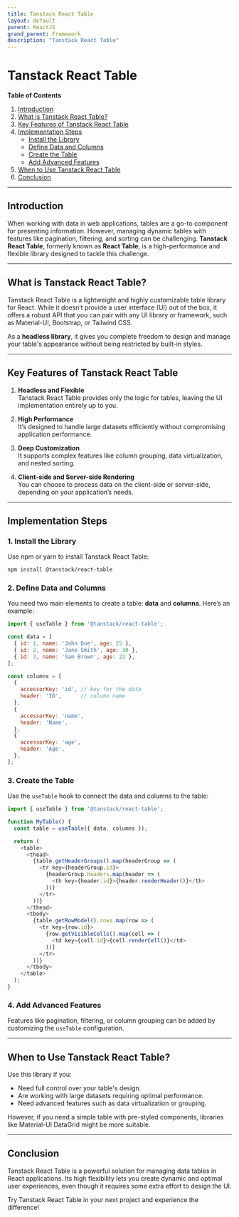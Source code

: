 ```yaml
---
title: Tanstack React Table
layout: default
parent: ReactJS
grand_parent: Framework
description: "Tanstack React Table"
---
```


# Tanstack React Table

**Table of Contents**
1. [Introduction](#introduction)
2. [What is Tanstack React Table?](#what-is-tanstack-react-table)
3. [Key Features of Tanstack React Table](#key-features-of-tanstack-react-table)
4. [Implementation Steps](#implementation-steps)
    - [Install the Library](#1-install-the-library)
    - [Define Data and Columns](#2-define-data-and-columns)
    - [Create the Table](#3-create-the-table)
    - [Add Advanced Features](#4-add-advanced-features)
5. [When to Use Tanstack React Table](#when-to-use-tanstack-react-table)
6. [Conclusion](#conclusion)

---

## Introduction
When working with data in web applications, tables are a go-to component for presenting information. However, managing dynamic tables with features like pagination, filtering, and sorting can be challenging. **Tanstack React Table**, formerly known as **React Table**, is a high-performance and flexible library designed to tackle this challenge.

---

## What is Tanstack React Table?
Tanstack React Table is a lightweight and highly customizable table library for React. While it doesn’t provide a user interface (UI) out of the box, it offers a robust API that you can pair with any UI library or framework, such as Material-UI, Bootstrap, or Tailwind CSS.

As a **headless library**, it gives you complete freedom to design and manage your table's appearance without being restricted by built-in styles.

---

## Key Features of Tanstack React Table

1. **Headless and Flexible**  
   Tanstack React Table provides only the logic for tables, leaving the UI implementation entirely up to you.

2. **High Performance**  
   It’s designed to handle large datasets efficiently without compromising application performance.

3. **Deep Customization**  
   It supports complex features like column grouping, data virtualization, and nested sorting.

4. **Client-side and Server-side Rendering**  
   You can choose to process data on the client-side or server-side, depending on your application’s needs.

---

## Implementation Steps

### 1. Install the Library
Use npm or yarn to install Tanstack React Table:
```bash
npm install @tanstack/react-table
```

### 2. Define Data and Columns
You need two main elements to create a table: **data** and **columns**. Here’s an example:

```javascript
import { useTable } from '@tanstack/react-table';

const data = [
  { id: 1, name: 'John Doe', age: 25 },
  { id: 2, name: 'Jane Smith', age: 30 },
  { id: 3, name: 'Sam Brown', age: 22 },
];

const columns = [
  {
    accessorKey: 'id', // key for the data
    header: 'ID',      // column name
  },
  {
    accessorKey: 'name',
    header: 'Name',
  },
  {
    accessorKey: 'age',
    header: 'Age',
  },
];
```

### 3. Create the Table
Use the `useTable` hook to connect the data and columns to the table:

```javascript
import { useTable } from '@tanstack/react-table';

function MyTable() {
  const table = useTable({ data, columns });

  return (
    <table>
      <thead>
        {table.getHeaderGroups().map(headerGroup => (
          <tr key={headerGroup.id}>
            {headerGroup.headers.map(header => (
              <th key={header.id}>{header.renderHeader()}</th>
            ))}
          </tr>
        ))}
      </thead>
      <tbody>
        {table.getRowModel().rows.map(row => (
          <tr key={row.id}>
            {row.getVisibleCells().map(cell => (
              <td key={cell.id}>{cell.renderCell()}</td>
            ))}
          </tr>
        ))}
      </tbody>
    </table>
  );
}
```

### 4. Add Advanced Features
Features like pagination, filtering, or column grouping can be added by customizing the `useTable` configuration.

---

## When to Use Tanstack React Table?
Use this library if you:
- Need full control over your table's design.
- Are working with large datasets requiring optimal performance.
- Need advanced features such as data virtualization or grouping.

However, if you need a simple table with pre-styled components, libraries like Material-UI DataGrid might be more suitable.

---

## Conclusion
Tanstack React Table is a powerful solution for managing data tables in React applications. Its high flexibility lets you create dynamic and optimal user experiences, even though it requires some extra effort to design the UI.

Try Tanstack React Table in your next project and experience the difference!